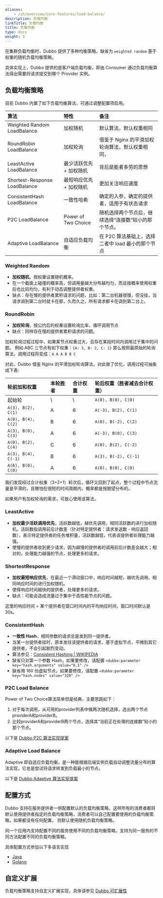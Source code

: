 ```yaml
---
aliases:
    - /zh/overview/core-features/load-balance/
description: 负载均衡
linkTitle: 负载均衡
title: 负载均衡
type: docs
weight: 3
---
```




在集群负载均衡时，Dubbo 提供了多种均衡策略，缺省为 `weighted random` 基于权重的随机负载均衡策略。

具体实现上，Dubbo 提供的是客户端负载均衡，即由 Consumer 通过负载均衡算法得出需要将请求提交到哪个 Provider 实例。

## 负载均衡策略
目前 Dubbo 内置了如下负载均衡算法，可通过调整配置项启用。

| 算法                        | 特性                    | 备注                                            |
| :-------------------------- | :---------------------- | :---------------------------------------------- |
| Weighted Random LoadBalance           | 加权随机                | 默认算法，默认权重相同              |
| RoundRobin LoadBalance       | 加权轮询                | 借鉴于 Nginx 的平滑加权轮询算法，默认权重相同， |
| LeastActive LoadBalance      | 最少活跃优先 + 加权随机 | 背后是能者多劳的思想                           |
| Shortest-Response LoadBalance | 最短响应优先 + 加权随机 | 更加关注响应速度                             |
| ConsistentHash LoadBalance   | 一致性哈希             | 确定的入参，确定的提供者，适用于有状态请求        |
| P2C LoadBalance   | Power of Two Choice    | 随机选择两个节点后，继续选择“连接数”较小的那个节点。         |
| Adaptive LoadBalance   | 自适应负载均衡       | 在 P2C 算法基础上，选择二者中 load 最小的那个节点         |

### Weighted Random

* **加权随机**，按权重设置随机概率。
* 在一个截面上碰撞的概率高，但调用量越大分布越均匀，而且按概率使用权重后也比较均匀，有利于动态调整提供者权重。
* 缺点：存在慢的提供者累积请求的问题，比如：第二台机器很慢，但没挂，当请求调到第二台时就卡在那，久而久之，所有请求都卡在调到第二台上。

### RoundRobin
* **加权轮询**，按公约后的权重设置轮询比率，循环调用节点
* 缺点：同样存在慢的提供者累积请求的问题。

加权轮询过程过程中，如果某节点权重过大，会存在某段时间内调用过于集中的问题。
例如 ABC 三节点有如下权重：`{A: 3, B: 2, C: 1}`
那么按照最原始的轮询算法，调用过程将变成：`A A A B B C`

对此，Dubbo 借鉴 Nginx 的平滑加权轮询算法，对此做了优化，调用过程可抽象成下表:

| 轮前加和权重        | 本轮胜者 | 合计权重 | 轮后权重（胜者减去合计权重） |
| :------------------ | :------- | :------- | :--------------------------- |
| 起始轮              | \        | \        | `A(0), B(0), C(0)`           |
| `A(3), B(2), C(1)`  | A        | 6        | `A(-3), B(2), C(1)`          |
| `A(0), B(4), C(2)`  | B        | 6        | `A(0), B(-2), C(2)`          |
| `A(3), B(0), C(3)`  | A        | 6        | `A(-3), B(0), C(3)`          |
| `A(0), B(2), C(4)`  | C        | 6        | `A(0), B(2), C(-2)`          |
| `A(3), B(4), C(-1)` | B        | 6        | `A(3), B(-2), C(-1)`         |
| `A(6), B(0), C(0)`  | A        | 6        | `A(0), B(0), C(0)`           |

我们发现经过合计权重（3+2+1）轮次后，循环又回到了起点，整个过程中节点流量是平滑的，且哪怕在很短的时间周期内，概率都是按期望分布的。

如果用户有加权轮询的需求，可放心使用该算法。

### LeastActive
* **加权最少活跃调用优先**，活跃数越低，越优先调用，相同活跃数的进行加权随机。活跃数指调用前后计数差（针对特定提供者：请求发送数 - 响应返回数），表示特定提供者的任务堆积量，活跃数越低，代表该提供者处理能力越强。
* 使慢的提供者收到更少请求，因为越慢的提供者的调用前后计数差会越大；相对的，处理能力越强的节点，处理更多的请求。

### ShortestResponse
* **加权最短响应优先**，在最近一个滑动窗口中，响应时间越短，越优先调用。相同响应时间的进行加权随机。
* 使得响应时间越快的提供者，处理更多的请求。
* 缺点：可能会造成流量过于集中于高性能节点的问题。

这里的响应时间 = 某个提供者在窗口时间内的平均响应时间，窗口时间默认是 30s。


### ConsistentHash
* **一致性 Hash**，相同参数的请求总是发到同一提供者。
* 当某一台提供者挂时，原本发往该提供者的请求，基于虚拟节点，平摊到其它提供者，不会引起剧烈变动。
* 算法参见：[Consistent Hashing | WIKIPEDIA](http://en.wikipedia.org/wiki/Consistent_hashing)
* 缺省只对第一个参数 Hash，如果要修改，请配置 `<dubbo:parameter key="hash.arguments" value="0,1" />`
* 缺省用 160 份虚拟节点，如果要修改，请配置 `<dubbo:parameter key="hash.nodes" value="320" />`

### P2C Load Balance
Power of Two Choice算法简单但是经典，主要思路如下：

1. 对于每次调用，从可用的provider列表中做两次随机选择，选出两个节点providerA和providerB。
2. 比较providerA和providerB两个节点，选择其“当前正在处理的连接数”较小的那个节点。

以下是 [Dubbo P2C 算法实现提案](../../reference/proposals/heuristic-flow-control/#p2c算法)

### Adaptive Load Balance
Adaptive 即自适应负载均衡，是一种能根据后端实例负载自动调整流量分布的算法实现，它总是尝试将请求转发到负载最小的节点。

以下是 [Dubbo Adaptive 算法实现提案](../../reference/proposals/heuristic-flow-control/#adaptive算法)

## 配置方式
Dubbo 支持在服务提供者一侧配置默认的负载均衡策略，这样所有的消费者都将默认使用提供者指定的负载均衡策略，消费者可以自己配置要使用的负载均衡策略，如果都没有任何配置，
则默认使用随机负载均衡策略。

同一个应用内支持配置不同的服务使用不同的负载均衡策略，支持为同一服务的不同方法配置不同的负载均衡策略。

具体配置方式参加以下多语言实现

* [Java](../../mannual/java-sdk/advanced-features-and-usage/performance/loadbalance/#使用场景)
* [Golang](../../mannual/golang-sdk/)

## 自定义扩展
负载均衡策略支持自定义扩展实现，具体请参见 [Dubbo 可扩展性](../extensibility)

